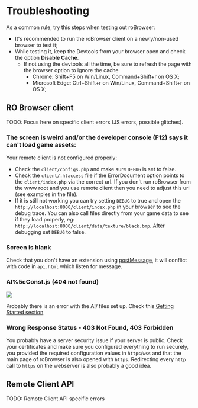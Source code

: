 # Troubleshooting

As a common rule, try this steps when testing out roBrowser:

* It's recommended to run the roBrowser client on a newly/non-used browser to test it;
* While testing it, keep the Devtools from your browser open and check the option **Disable Cache**.
  * If not using the devtools all the time, be sure to refresh the page with the browser option to ignore the cache
    * Chrome: Shift+F5 on Win/Linux, Command+Shift+r on OS X;
    * Microsoft Edge: Ctrl+Shift+r on Win/Linux, Command+Shift+r on OS X;

## RO Browser client

TODO: Focus here on specific client errors (JS errors, possible glitches).

### The screen is weird and/or the developer console (F12) says it can't load game assets:
Your remote client is not configured properly:
  - Check the `client/configs.php` and make sure `DEBUG` is set to false.
  - Check the `client/.htaccess` file if the ErrorDocument option points to the `client/index.php` via the correct url. If you don't run roBrowser from the www root and you use remote client then you need to adjust this url (see examples in the file).
  - If it is still not working you can try setting `DEBUG` to true and open the `http://localhost:8000/client/index.php` in your browser to see the debug trace. You can also call files directly from your game data to see if they load properly, eg: `http://localhost:8000/client/data/texture/black.bmp`. After debugging set `DEBUG` to false.

### Screen is blank
Check that you don't have an extension using [postMessage](https://developer.mozilla.org/en-US/docs/Web/API/Window/message_event), it will conflict with code in `api.html` which listen for message.

### AI%5cConst.js (404 not found)
![](./img/start-ai-error.png)

Probably there is an error with the AI/ files set up. Check this [Getting Started section](./GETTING_STARTED.md#preparing-the-dependencies)

### Wrong Response Status - 403 Not Found, 403 Forbidden 

You probably have a server security issue if your server is public. Check your certificates and make sure you configured everything to run securely, you provided the required configuration values in `https`/`wss` and that the main page of roBrowser is also opened with `https`. Redirecting every `http` call to `https` on the webserver is also probably a good idea.

## Remote Client API

TODO: Remote Client API specific errors
